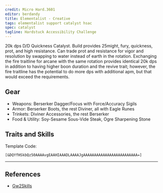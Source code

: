 ```yaml
---
credit: Micro Hard.3601
editor: berdandy
title: Elementalist - Creative
tags: elementalist support catalyst hsac
spec: catalyst
tagline: Hardstuck Accessibility Challenge
---
```


20k dps D/D Quickness Catalyst. Build provides 25might, fury, quickness, prot, and high resistance. Can trade prot and resistance for vigor and resolution by swapping to water instead of earth in the rotation.
Exchanging the fire traitline for arcane with the same rotation provides identical 20k dps in addition to having higher boon duration and the revive trait; however, the fire traitline has the potential to do more dps with additional apm, but that would exceed the requirements.

## Gear

- Weapons: Berserker Dagger/Focus with Force/Accuracy Sigils
- Armor: Berserker Boots, the rest Diviner, all with Eagle Runes
- Trinkets: Diviner Accessories, the rest Berserker
- Food & Utility: Soy-Sesame Sous-Vide Steak, Ogre Sharpening Stone

## Traits and Skills

Template Code:

`[&DQYfHSkbQz50AAAAvgEAAHIAAADLAAAAJgAAAAAAAAAAAAAAAAAAAAAAAAA=]`

---

<div
  data-armory-embed='skills'
  data-armory-ids='5503,5734,5502,5542,5666'
>
</div>
<div
  data-armory-embed='specializations'
  data-armory-ids='31,41,67'
  data-armory-31-traits='296,334,1510'
  data-armory-41-traits='232,214,226'
  data-armory-67-traits='2252,2234,2251'
>
</div>
<script async src='https://unpkg.com/armory-embeds@^0.x.x/armory-embeds.js'></script>



## References

- [Gw2Skills](http://en.gw2skills.net/editor/?PGgAg2lZwoYVsLGJO6KbRfA-zRRYBRDB2JcovwCjoEoqIMPIhxG4tw%2FoF-e)
